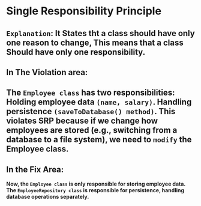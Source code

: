 # Single Responsibility Principle
`Explanation`: It States tht a class should have only one reason to change, This means that a class Should have only one responsibility.
--------
## In The Violation area:

The `Employee class` has two responsibilities:
Holding employee data `(name, salary)`.
Handling persistence `(saveToDatabase() method)`.
This violates SRP because if we change how employees are stored (e.g., switching from a database to a file system), we need to `modify` the Employee class.
----
## In the Fix Area:

__Now, the `Employee class` is only responsible for storing employee data.
The `EmployeeRepository class` is responsible for persistence, handling database operations separately.__
